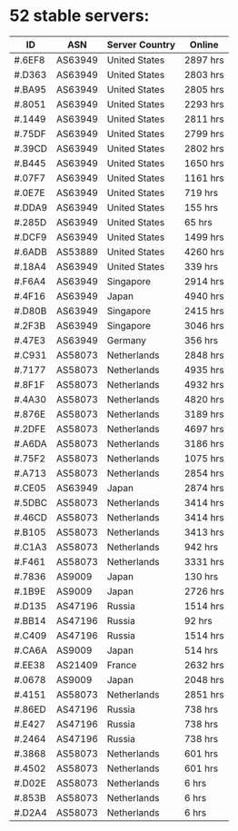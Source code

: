 # 52 stable servers:

| ID | ASN | Server Country | Online |
| ------ | ------ | ------ | ------ |
| #.6EF8 | AS63949 | United States | 2897 hrs |
| #.D363 | AS63949 | United States | 2803 hrs |
| #.BA95 | AS63949 | United States | 2805 hrs |
| #.8051 | AS63949 | United States | 2293 hrs |
| #.1449 | AS63949 | United States | 2811 hrs |
| #.75DF | AS63949 | United States | 2799 hrs |
| #.39CD | AS63949 | United States | 2802 hrs |
| #.B445 | AS63949 | United States | 1650 hrs |
| #.07F7 | AS63949 | United States | 1161 hrs |
| #.0E7E | AS63949 | United States | 719 hrs |
| #.DDA9 | AS63949 | United States | 155 hrs |
| #.285D | AS63949 | United States | 65 hrs |
| #.DCF9 | AS63949 | United States | 1499 hrs |
| #.6ADB | AS53889 | United States | 4260 hrs |
| #.18A4 | AS63949 | United States | 339 hrs |
| #.F6A4 | AS63949 | Singapore | 2914 hrs |
| #.4F16 | AS63949 | Japan | 4940 hrs |
| #.D80B | AS63949 | Singapore | 2415 hrs |
| #.2F3B | AS63949 | Singapore | 3046 hrs |
| #.47E3 | AS63949 | Germany | 356 hrs |
| #.C931 | AS58073 | Netherlands | 2848 hrs |
| #.7177 | AS58073 | Netherlands | 4935 hrs |
| #.8F1F | AS58073 | Netherlands | 4932 hrs |
| #.4A30 | AS58073 | Netherlands | 4820 hrs |
| #.876E | AS58073 | Netherlands | 3189 hrs |
| #.2DFE | AS58073 | Netherlands | 4697 hrs |
| #.A6DA | AS58073 | Netherlands | 3186 hrs |
| #.75F2 | AS58073 | Netherlands | 1075 hrs |
| #.A713 | AS58073 | Netherlands | 2854 hrs |
| #.CE05 | AS63949 | Japan | 2874 hrs |
| #.5DBC | AS58073 | Netherlands | 3414 hrs |
| #.46CD | AS58073 | Netherlands | 3414 hrs |
| #.B105 | AS58073 | Netherlands | 3413 hrs |
| #.C1A3 | AS58073 | Netherlands | 942 hrs |
| #.F461 | AS58073 | Netherlands | 3331 hrs |
| #.7836 | AS9009 | Japan | 130 hrs |
| #.1B9E | AS9009 | Japan | 2726 hrs |
| #.D135 | AS47196 | Russia | 1514 hrs |
| #.BB14 | AS47196 | Russia | 92 hrs |
| #.C409 | AS47196 | Russia | 1514 hrs |
| #.CA6A | AS9009 | Japan | 514 hrs |
| #.EE38 | AS21409 | France | 2632 hrs |
| #.0678 | AS9009 | Japan | 2048 hrs |
| #.4151 | AS58073 | Netherlands | 2851 hrs |
| #.86ED | AS47196 | Russia | 738 hrs |
| #.E427 | AS47196 | Russia | 738 hrs |
| #.2464 | AS47196 | Russia | 738 hrs |
| #.3868 | AS58073 | Netherlands | 601 hrs |
| #.4502 | AS58073 | Netherlands | 601 hrs |
| #.D02E | AS58073 | Netherlands | 6 hrs |
| #.853B | AS58073 | Netherlands | 6 hrs |
| #.D2A4 | AS58073 | Netherlands | 6 hrs |

